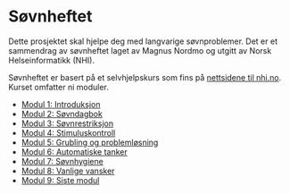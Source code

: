 # Søvnheftet
Dette prosjektet skal hjelpe deg med langvarige søvnproblemer. 
Det er et sammendrag av søvnheftet laget av Magnus Nordmo og utgitt av Norsk Helseinformatikk (NHI).

Søvnheftet er basert på et selvhjelpskurs som fins på [nettsidene til nhi.no](https://nhi.no/psykisk-helse/kognitiv-terapi/langvarige-sovnvansker/langvarige-sovnvansker-selvhjelpskurs/). 
Kurset omfatter ni moduler.

* [Modul 1: Introduksjon](./moduler/MODUL-1.md)
* [Modul 2: Søvndagbok](./moduler/MODUL-2.md)
* [Modul 3: Søvnrestriksjon](./moduler/MODUL-3.md)
* [Modul 4: Stimuluskontroll](./moduler/MODUL-4.md)
* [Modul 5: Grubling og problemløsning](./moduler/MODUL-5.md)
* [Modul 6: Automatiske tanker](./moduler/MODUL-6.md)
* [Modul 7: Søvnhygiene](./moduler/MODUL-7.md)
* [Modul 8: Vanlige vansker](./moduler/MODUL-8.md)
* [Modul 9: Siste modul](./moduler/MODUL-9.md)

